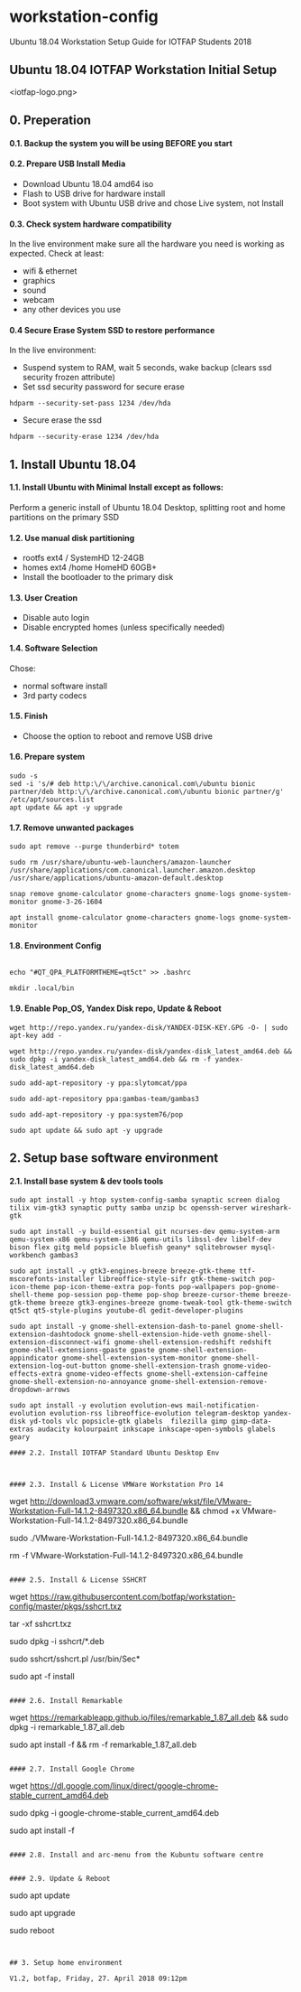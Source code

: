 # workstation-config
Ubuntu 18.04 Workstation Setup Guide for IOTFAP Students 2018

## Ubuntu 18.04 IOTFAP Workstation Initial Setup
<iotfap-logo.png>

## 0. Preperation

#### 0.1. Backup the system you will be using BEFORE you start

#### 0.2. Prepare USB Install Media

- Download Ubuntu 18.04 amd64 iso
- Flash to USB drive for hardware install
- Boot system with Ubuntu USB drive and chose Live system, not Install

#### 0.3. Check system hardware compatibility

In the live environment make sure all the hardware you need is working as expected. Check at least:

- wifi & ethernet
- graphics
- sound
- webcam
- any other devices you use

#### 0.4 Secure Erase System SSD to restore performance

In the live environment:

- Suspend system to RAM, wait 5 seconds, wake backup (clears ssd security frozen attribute)
- Set ssd security password for secure erase

```
hdparm --security-set-pass 1234 /dev/hda
```

- Secure erase the ssd

```
hdparm --security-erase 1234 /dev/hda
```


## 1. Install Ubuntu 18.04

#### 1.1. Install Ubuntu with Minimal Install except as follows:

Perform a generic install of Ubuntu 18.04 Desktop, splitting root and home partitions on the primary SSD

#### 1.2. Use manual disk partitioning

- rootfs	ext4	/		SystemHD	12-24GB
- homes	ext4	/home	HomeHD		60GB+
- Install the bootloader to the primary disk

#### 1.3. User Creation

- Disable auto login
- Disable encrypted homes (unless specifically needed)

#### 1.4. Software Selection

Chose:
- normal software install
- 3rd party codecs

#### 1.5. Finish

- Choose the option to reboot and remove USB drive

#### 1.6. Prepare system


```
sudo -s
sed -i 's/# deb http:\/\/archive.canonical.com\/ubuntu bionic partner/deb http:\/\/archive.canonical.com\/ubuntu bionic partner/g' /etc/apt/sources.list
apt update && apt -y upgrade
```

#### 1.7. Remove unwanted packages

```
sudo apt remove --purge thunderbird* totem

sudo rm /usr/share/ubuntu-web-launchers/amazon-launcher /usr/share/applications/com.canonical.launcher.amazon.desktop /usr/share/applications/ubuntu-amazon-default.desktop

snap remove gnome-calculator gnome-characters gnome-logs gnome-system-monitor gnome-3-26-1604

apt install gnome-calculator gnome-characters gnome-logs gnome-system-monitor
```

#### 1.8. Environment Config

```

echo "#QT_QPA_PLATFORMTHEME=qt5ct" >> .bashrc

mkdir .local/bin
```

#### 1.9. Enable Pop_OS, Yandex Disk repo, Update & Reboot


```
wget http://repo.yandex.ru/yandex-disk/YANDEX-DISK-KEY.GPG -O- | sudo apt-key add - 

wget http://repo.yandex.ru/yandex-disk/yandex-disk_latest_amd64.deb && sudo dpkg -i yandex-disk_latest_amd64.deb && rm -f yandex-disk_latest_amd64.deb

sudo add-apt-repository -y ppa:slytomcat/ppa

sudo add-apt-repository ppa:gambas-team/gambas3

sudo add-apt-repository -y ppa:system76/pop

sudo apt update && sudo apt -y upgrade

```


## 2. Setup base software environment
#### 2.1. Install base system & dev tools tools

```
sudo apt install -y htop system-config-samba synaptic screen dialog tilix vim-gtk3 synaptic putty samba unzip bc openssh-server wireshark-gtk 

sudo apt install -y build-essential git ncurses-dev qemu-system-arm qemu-system-x86 qemu-system-i386 qemu-utils libssl-dev libelf-dev bison flex gitg meld popsicle bluefish geany* sqlitebrowser mysql-workbench gambas3

sudo apt install -y gtk3-engines-breeze breeze-gtk-theme ttf-mscorefonts-installer libreoffice-style-sifr gtk-theme-switch pop-icon-theme pop-icon-theme-extra pop-fonts pop-wallpapers pop-gnome-shell-theme pop-session pop-theme pop-shop breeze-cursor-theme breeze-gtk-theme breeze gtk3-engines-breeze gnome-tweak-tool gtk-theme-switch qt5ct qt5-style-plugins youtube-dl gedit-developer-plugins

sudo apt install -y gnome-shell-extension-dash-to-panel gnome-shell-extension-dashtodock gnome-shell-extension-hide-veth gnome-shell-extension-disconnect-wifi gnome-shell-extension-redshift redshift gnome-shell-extensions-gpaste gpaste gnome-shell-extension-appindicator gnome-shell-extension-system-monitor gnome-shell-extension-log-out-button gnome-shell-extension-trash gnome-video-effects-extra gnome-video-effects gnome-shell-extension-caffeine gnome-shell-extension-no-annoyance gnome-shell-extension-remove-dropdown-arrows

sudo apt install -y evolution evolution-ews mail-notification-evolution evolution-rss libreoffice-evolution telegram-desktop yandex-disk yd-tools vlc popsicle-gtk glabels  filezilla gimp gimp-data-extras audacity kolourpaint inkscape inkscape-open-symbols glabels geary

#### 2.2. Install IOTFAP Standard Ubuntu Desktop Env

```
```


#### 2.3. Install & License VMWare Workstation Pro 14

```
wget http://download3.vmware.com/software/wkst/file/VMware-Workstation-Full-14.1.2-8497320.x86_64.bundle && chmod +x VMware-Workstation-Full-14.1.2-8497320.x86_64.bundle

sudo ./VMware-Workstation-Full-14.1.2-8497320.x86_64.bundle

rm -f VMware-Workstation-Full-14.1.2-8497320.x86_64.bundle
```

#### 2.5. Install & License SSHCRT

```
wget https://raw.githubusercontent.com/botfap/workstation-config/master/pkgs/sshcrt.txz

tar -xf sshcrt.txz

sudo dpkg -i sshcrt/*.deb

sudo sshcrt/sshcrt.pl /usr/bin/Sec*

sudo apt -f install
```

#### 2.6. Install Remarkable

```
wget https://remarkableapp.github.io/files/remarkable_1.87_all.deb && sudo dpkg -i remarkable_1.87_all.deb

sudo apt install -f && rm -f remarkable_1.87_all.deb
```

#### 2.7. Install Google Chrome
```
wget https://dl.google.com/linux/direct/google-chrome-stable_current_amd64.deb

sudo dpkg -i google-chrome-stable_current_amd64.deb

sudo apt install -f
```

#### 2.8. Install and arc-menu from the Kubuntu software centre


#### 2.9. Update & Reboot

```
sudo apt update

sudo apt upgrade

sudo reboot
```


## 3. Setup home environment

V1.2, botfap, Friday, 27. April 2018 09:12pm 
